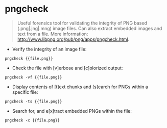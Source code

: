 # pngcheck

> Useful forensics tool for validating the integrity of PNG based (.png|.jng|.mng) image files.
> Can also extract embedded images and text from a file.
> More information: <http://www.libpng.org/pub/png/apps/pngcheck.html>.

- Verify the integrity of an image file:

`pngcheck {{file.png}}`

- Check the file with [v]erbose and [c]olorized output:

`pngcheck -vf {{file.png}}`

- Display contents of [t]ext chunks and [s]earch for PNGs within a specific file:

`pngcheck -ts {{file.png}}`

- Search for, and e[x]tract embedded PNGs within the file:

`pngcheck -x {{file.png}}`
